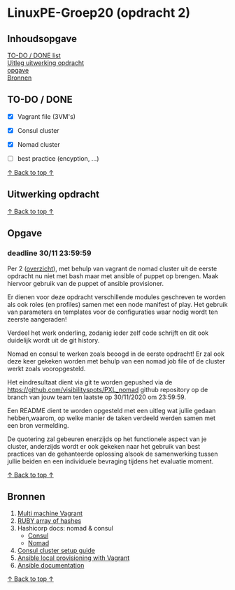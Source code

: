 # LinuxPE-Groep20 (opdracht 2)

## Inhoudsopgave
[TO-DO / DONE list](#to-do--done) <br/>
[Uitleg uitwerking opdracht](#Uitwerking-opdracht) <br/>
[opgave](#Opgave) <br/>
[Bronnen](#Bronnen) <br/>

## TO-DO / DONE

- [x] Vagrant file (3VM's)
- [x] Consul cluster
- [x] Nomad cluster
- [ ] best practice (encyption, ...)


[↑ Back to top ↑](#Inhoudsopgave) 

## Uitwerking opdracht



[↑ Back to top ↑](#Inhoudsopgave) 

## Opgave 
### deadline 30/11 23:59:59

Per 2 ([overzicht](https://docs.google.com/spreadsheets/d/1Q69y0qAsR0N5FGCZiHLzsOxO48YiUsMZfEyjJGxvy-g/edit#gid=0)), met behulp van vagrant de nomad cluster uit de eerste opdracht nu niet met bash maar met ansible of puppet op brengen. Maak hiervoor gebruik van de puppet of ansible provisioner.

Er dienen voor deze opdracht verschillende modules geschreven te worden als ook roles (en profiles) samen met een node manifest of play. Het gebruik van parameters en templates voor de configuraties waar nodig wordt ten zeerste aangeraden!

Verdeel het werk onderling, zodanig ieder zelf code schrijft en dit ook duidelijk wordt uit de git history.

Nomad en consul te werken zoals beoogd in de eerste opdracht! Er zal ook deze keer gekeken worden met behulp van een nomad job file of de cluster werkt zoals vooropgesteld.

Het eindresultaat dient via git te worden gepushed via de https://github.com/visibilityspots/PXL_nomad github repository op de branch van jouw team ten laatste op 30/11/2020 om 23:59:59.

Een README dient te worden opgesteld met een uitleg wat jullie gedaan hebben,waarom, op welke manier de taken verdeeld werden samen met een bron vermelding.

De quotering zal gebeuren enerzijds op het functionele aspect van je cluster, anderzijds wordt er ook gekeken naar het gebruik van best practices van de gehanteerde oplossing alsook de samenwerking tussen jullie beiden en een individuele bevraging tijdens het evaluatie moment.

[↑ Back to top ↑](#Inhoudsopgave) 

## Bronnen 

1. [Multi machine Vagrant](https://www.vagrantup.com/docs/multi-machine)
2. [RUBY array of hashes](https://stackoverflow.com/questions/4826129/how-to-create-an-array-of-hashes-in-ruby)
3. Hashicorp docs: nomad & consul
    * [Consul](https://learn.hashicorp.com/tutorials/consul/deployment-guide)
    * [Nomad](https://learn.hashicorp.com/collections/nomad/get-started)
4. [Consul cluster setup guide](https://devopscube.com/setup-consul-cluster-guide/)
5. [Ansible local provisioning with Vagrant](https://www.vagrantup.com/docs/provisioning/ansible_local)
6. [Ansible documentation](https://docs.ansible.com/)


[↑ Back to top ↑](#Inhoudsopgave) 
